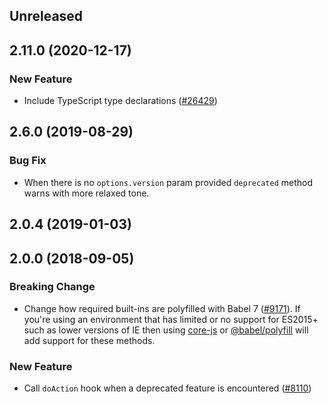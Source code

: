 <!-- Learn how to maintain this file at https://github.com/WordPress/gutenberg/tree/HEAD/packages#maintaining-changelogs. -->

## Unreleased

## 2.11.0 (2020-12-17)

### New Feature

- Include TypeScript type declarations ([#26429](https://github.com/WordPress/gutenberg/pull/26429))

## 2.6.0 (2019-08-29)

### Bug Fix

- When there is no `options.version` param provided `deprecated` method warns with more relaxed tone.

## 2.0.4 (2019-01-03)

## 2.0.0 (2018-09-05)

### Breaking Change

- Change how required built-ins are polyfilled with Babel 7 ([#9171](https://github.com/WordPress/gutenberg/pull/9171)).  If you're using an environment that has limited or no support for ES2015+ such as lower versions of IE then using [core-js](https://github.com/zloirock/core-js) or [@babel/polyfill](https://babeljs.io/docs/en/next/babel-polyfill) will add support for these methods.

### New Feature

- Call `doAction` hook when a deprecated feature is encountered ([#8110](https://github.com/WordPress/gutenberg/pull/8110))

